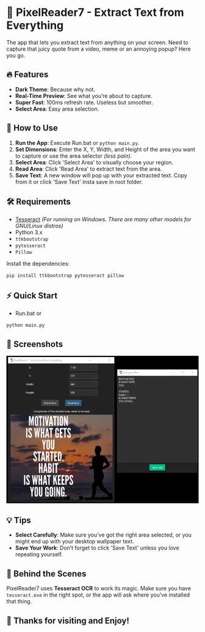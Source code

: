 
# 📸 PixelReader7 - Extract Text from Everything

The app that lets you extract text from anything on your screen. Need to capture that juicy quote from a video, meme or an annoying popup? Here you go.

## 🔥 Features
- **Dark Theme**: Because why not.
- **Real-Time Preview**: See what you’re about to capture.
- **Super Fast**: 100ms refresh rate. Useless but smoother.
- **Select Area**: Easy area selection.

## 🚀 How to Use
1. **Run the App**: Execute Run.bat or `python main.py`.
2. **Set Dimensions**: Enter the X, Y, Width, and Height of the area you want to capture or use the area selector _(less pain)_.
3. **Select Area**: Click 'Select Area' to visually choose your region. 
4. **Read Area**: Click 'Read Area' to extract text from the area.
5. **Save Text**: A new window will pop up with your extracted text. Copy from it or click 'Save Text' insta save in root folder.

## 🛠 Requirements
- [Tesseract](https://github.com/UB-Mannheim/tesseract/wiki) _(For running on Windows. There are many other models for GNU/Linux distros)_
- Python 3.x
- `ttkbootstrap`
- `pytesseract`
- `Pillow`

Install the dependencies:
```sh
pip install ttkbootstrap pytesseract pillow
```

## ⚡ Quick Start
- Run.bat or
```sh
python main.py
```

## 📸 Screenshots
![Image](1717710720.png)

## 💡 Tips
- **Select Carefully**: Make sure you’ve got the right area selected, or you might end up with your desktop wallpaper text.
- **Save Your Work**: Don’t forget to click 'Save Text' unless you love repeating yourself.

## 🤖 Behind the Scenes
PixelReader7 uses **Tesseract OCR** to work its magic. Make sure you have `tesseract.exe` in the right spot, or the app will ask where you've installed that thing.

## 🎉 Thanks for visiting and Enjoy!
